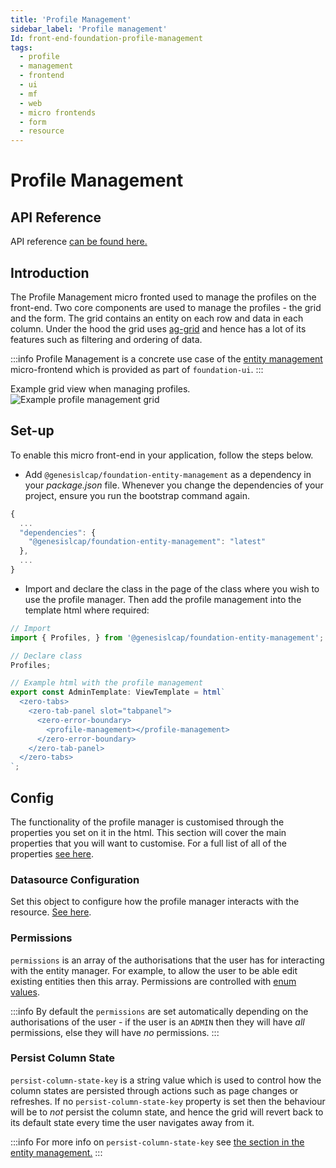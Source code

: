 ```yaml
---
title: 'Profile Management'
sidebar_label: 'Profile management'
Id: front-end-foundation-profile-management
tags:
  - profile
  - management
  - frontend
  - ui
  - mf
  - web
  - micro frontends
  - form
  - resource
---
```


# Profile Management

## API Reference

API reference [can be found here.](../foundation-entity-management_apiref/)

## Introduction

The Profile Management micro fronted used to manage the profiles on the front-end. Two core components are used to manage the profiles - the grid and the form. The grid contains an entity on each row and data in each column. Under the hood the grid uses [ag-grid](https://www.ag-grid.com/) and hence has a lot of its features such as filtering and ordering of data.

:::info
Profile Management is a concrete use case of the [entity management](./04_foundation-entity-management.md) micro-frontend which is provided as part of `foundation-ui`.
:::

Example grid view when managing profiles.
![Example profile management grid](/img/foundation-profile-management.png)

## Set-up

To enable this micro front-end in your application, follow the steps below.

- Add `@genesislcap/foundation-entity-management` as a dependency in your *package.json* file. Whenever you change the dependencies of your project, ensure you run the bootstrap command again.

```javascript
{
  ...
  "dependencies": {
    "@genesislcap/foundation-entity-management": "latest"
  },
  ...
}
```

- Import and declare the class in the page of the class where you wish to use the profile manager. Then add the profile management into the template html where required:
```javascript
// Import
import { Profiles, } from '@genesislcap/foundation-entity-management';

// Declare class
Profiles;

// Example html with the profile management
export const AdminTemplate: ViewTemplate = html`
  <zero-tabs>
    <zero-tab-panel slot="tabpanel">
      <zero-error-boundary>
        <profile-management></profile-management>
      </zero-error-boundary>
    </zero-tab-panel>
  </zero-tabs>
`;
```

## Config

The functionality of the profile manager is customised through the properties you set on it in the html. This section will cover the main properties that you will want to customise. For a full list of all of the properties [see here](../foundation-entity-management_apiref/foundation-entity-management.users/#properties).

### Datasource Configuration

Set this object to configure how the profile manager interacts with the resource. [See here](../foundation-entity-management_apiref/foundation-entity-management.datasourceconfiguration/#example).

### Permissions

`permissions` is an array of the authorisations that the user has for interacting with the entity manager. For example, to allow the user to be able edit existing entities then this array. Permissions are controlled with [enum values](../foundation-entity-management_apiref/foundation-entity-management.permissions_2/#enumeration-members).

:::info
By default the `permissions` are set automatically depending on the authorisations of the user - if the user is an `ADMIN` then they will have *all* permissions, else they will have *no* permissions.
:::

### Persist Column State
`persist-column-state-key` is a string value which is used to control how the column states are persisted through actions such as page changes or refreshes. If no `persist-column-state-key` property is set then the behaviour will be to _not_ persist the column state, and hence the grid will revert back to its default state every time the user navigates away from it.

:::info
For more info on `persist-column-state-key` see [the section in the entity management.](./04_foundation-entity-management.md#persist-column-state)
:::

